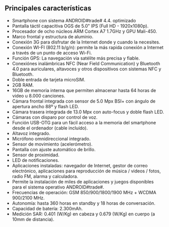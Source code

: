 ## Principales características

* Smartphone con sistema ANDROID#trade# 4.4. optimizado
* Pantalla táctil capacitiva OGS de 5.0" IPS (Full HD - 1920x1080p).
* Procesador de ocho núcleos ARM Cortex A7 1.7GHz y GPU Mali-450.
* Marco frontal y estructura de aluminio.
* Conexión 3G para disfrutar de la Internet donde y cuando la necesites.
* Conexión WI-FI (802.11 b/g/n): permite la más rapida conexión a Internet a través de un punto de acceso Wi-Fi.
* Función GPS: La navegación via satélite más precisa y fiable.
* Conexiónes inalámbricas NFC (Near Field Communication) y Bluetooth 4.0 para auriculares, altavoces y otros dispositivos con sistemas NFC y Bluetooth.
* Doble entrada de tarjeta microSIM.
* 2GB RAM.
* 16GB de memoria interna que permiten almacenar hasta 64 horas de video u 8.000 canciones.
* Cámara frontal integrada con sensor de 5.0 Mpx BSI+ con ángulo de apertura ancho 88º y flash LED.
* Cámara trasera integrada de 13.0 Mpx con auto-focus y doble flash LED.
* Cámaras con disparo por control de voz.
* Función USB-OTG para un fácil acceso a la memoria del smartphone desde el ordenador (cable incluído).
* Altavoz integrado.
* Micrófono omnidireccional integrado.
* Sensor de movimiento (acelerómetro).
* Pantalla con ajuste automático de brillo.
* Sensor de proximidad.
* LED de notificaciones.
* Aplicaciones instaladas: navegador de Internet, gestor de correo electrónico, aplicaciones para reproducción de música / videos / fotos, radio FM, alarma y calculadora.
* Permite la instalación de miles de aplicaciones y juegos disponibles para el sistema operativo ANDROID#trade#.
* Frecuencias de operación: GSM 850/900/1800/1900 MHz + WCDMA 900/2100 MHz.
* Autonomía: hasta 360 horas en standby y 18 horas de conversación.
* Capacidad de batería: 2.300mAh.
* Medición SAR: 0.401 (W/Kg) en cabeza y 0.679 (W/Kg) en cuerpo (a 10mm de distancia).
